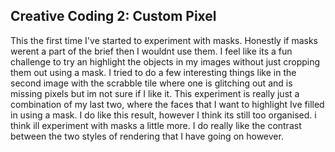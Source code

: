 ## Creative Coding 2: Custom Pixel

This the first time I've started to experiment with masks. Honestly if masks werent a part of the brief then I wouldnt use them. I feel like its a fun challenge to try an highlight the objects in my images without just cropping them out using a mask. I tried to do a few interesting things like in the second image with the scrabble tile where one is glitching out and is missing pixels but im not sure if I like it. This experiment is really just a combination of my last two, where the faces that I want to highlight Ive filled in using a mask. I do like this result, however I think its still too organised. i think ill experiment with masks a little more. I do really like the contrast between the two styles of rendering that I have going on however.